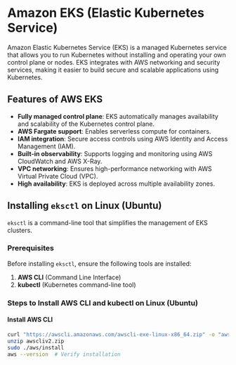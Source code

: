 # Amazon EKS (Elastic Kubernetes Service)

Amazon Elastic Kubernetes Service (EKS) is a managed Kubernetes service that allows you to run Kubernetes without installing and operating your own control plane or nodes. EKS integrates with AWS networking and security services, making it easier to build secure and scalable applications using Kubernetes.

## Features of AWS EKS
- **Fully managed control plane**: EKS automatically manages availability and scalability of the Kubernetes control plane.
- **AWS Fargate support**: Enables serverless compute for containers.
- **IAM integration**: Secure access controls using AWS Identity and Access Management (IAM).
- **Built-in observability**: Supports logging and monitoring using AWS CloudWatch and AWS X-Ray.
- **VPC networking**: Ensures high-performance networking with AWS Virtual Private Cloud (VPC).
- **High availability**: EKS is deployed across multiple availability zones.

## Installing `eksctl` on Linux (Ubuntu)
`eksctl` is a command-line tool that simplifies the management of EKS clusters.

### Prerequisites
Before installing `eksctl`, ensure the following tools are installed:
1. **AWS CLI** (Command Line Interface)
2. **kubectl** (Kubernetes command-line tool)

### Steps to Install AWS CLI and kubectl on Linux (Ubuntu)

#### Install AWS CLI
```bash
curl "https://awscli.amazonaws.com/awscli-exe-linux-x86_64.zip" -o "awscliv2.zip"
unzip awscliv2.zip
sudo ./aws/install
aws --version  # Verify installation


